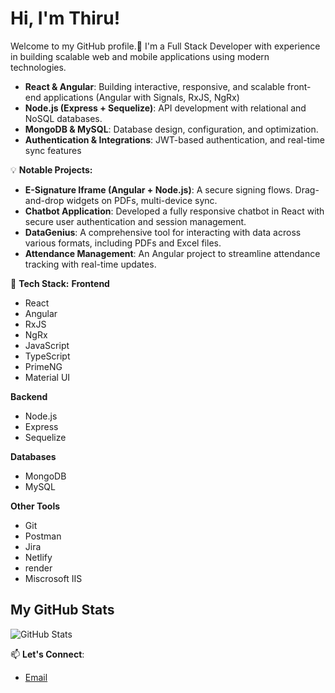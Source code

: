 # Hi, I'm Thiru!

Welcome to my GitHub profile.🚀 I'm a Full Stack Developer with experience in building scalable web and mobile applications using modern technologies.

- **React & Angular**: Building interactive, responsive, and scalable front-end applications (Angular with Signals, RxJS, NgRx)
- **Node.js (Express + Sequelize)**: API development with relational and NoSQL databases.
- **MongoDB & MySQL**: Database design, configuration, and optimization.
- **Authentication & Integrations**: JWT-based authentication, and real-time sync features
  
💡 **Notable Projects:**
- **E-Signature Iframe (Angular + Node.js)**: A secure signing flows. Drag-and-drop widgets on PDFs, multi-device sync.
- **Chatbot Application**: Developed a fully responsive chatbot in React with secure user authentication and session management.
- **DataGenius**: A comprehensive tool for interacting with data across various formats, including PDFs and Excel files.
- **Attendance Management**: An Angular project to streamline attendance tracking with real-time updates.

🔧 **Tech Stack:**
**Frontend**  
- React  
- Angular    
- RxJS  
- NgRx
- JavaScript
- TypeScript  
- PrimeNG  
- Material UI  

**Backend**  
- Node.js  
- Express  
- Sequelize  

**Databases**  
- MongoDB  
- MySQL  

**Other Tools**  
- Git  
- Postman
- Jira
- Netlify
- render
- Miscrosoft IIS


## My GitHub Stats

![GitHub Stats](https://github-readme-stats.vercel.app/api?username=thiru5133&show_icons=true&count_private=true&hide_title=true&theme=dark)


📫 **Let's Connect**:
- [Email](mailto:thiruma5133@gmail.com)
